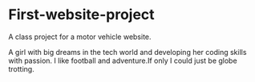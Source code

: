 # First-website-project
A class project for a motor vehicle website.

A girl with big dreams in the tech world and developing her coding skills with passion.
I like football and adventure.If only I could just be globe trotting.
